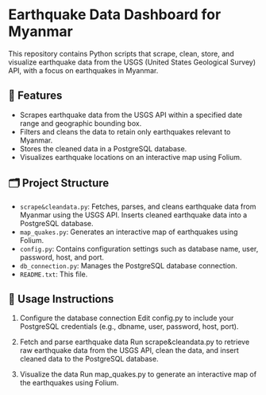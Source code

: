 # Earthquake Data Dashboard for Myanmar

This repository contains Python scripts that scrape, clean, store, and visualize earthquake data from the USGS (United States Geological Survey) API, with a focus on earthquakes in Myanmar.

## 📌 Features

- Scrapes earthquake data from the USGS API within a specified date range and geographic bounding box.
- Filters and cleans the data to retain only earthquakes relevant to Myanmar.
- Stores the cleaned data in a PostgreSQL database.
- Visualizes earthquake locations on an interactive map using Folium.

## 🗂️ Project Structure

- `scrape&cleandata.py`: Fetches, parses, and cleans earthquake data from Myanmar using the USGS API. Inserts cleaned earthquake data into a PostgreSQL database.
- `map_quakes.py`: Generates an interactive map of earthquakes using Folium.
- `config.py`: Contains configuration settings such as database name, user, password, host, and port.
- `db_connection.py`: Manages the PostgreSQL database connection.
- `README.txt`: This file.

## 🧪 Usage Instructions

1. Configure the database connection
Edit config.py to include your PostgreSQL credentials (e.g., dbname, user, password, host, port).

2. Fetch and parse earthquake data
Run scrape&cleandata.py to retrieve raw earthquake data from the USGS API, clean the data, and insert cleaned data to the PostgreSQL database.

3. Visualize the data
Run map_quakes.py to generate an interactive map of the earthquakes using Folium.
